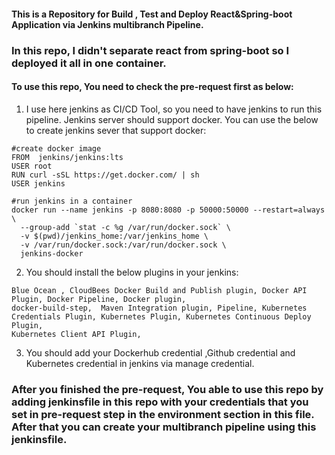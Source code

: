 
#### This is a Repository for Build , Test and Deploy React&Spring-boot Application via Jenkins multibranch Pipeline. 
### In this repo, I didn't separate react from spring-boot so I deployed it all in one container.

#### To use this repo, You need to check the pre-request first as below:

1. I use here jenkins as CI/CD Tool, so you need to have jenkins to run this pipeline. Jenkins server should support docker. You can use the below to create jenkins sever that support docker:

```
#create docker image
FROM  jenkins/jenkins:lts
USER root
RUN curl -sSL https://get.docker.com/ | sh
USER jenkins

```

```
#run jenkins in a container
docker run --name jenkins -p 8080:8080 -p 50000:50000 --restart=always \
  --group-add `stat -c %g /var/run/docker.sock` \
  -v $(pwd)/jenkins_home:/var/jenkins_home \
  -v /var/run/docker.sock:/var/run/docker.sock \
  jenkins-docker
```

2. You should install the below plugins in your jenkins:

```
Blue Ocean , CloudBees Docker Build and Publish plugin, Docker API Plugin, Docker Pipeline, Docker plugin, 	
docker-build-step, 	Maven Integration plugin, Pipeline, Kubernetes Credentials Plugin, Kubernetes Plugin, Kubernetes Continuous Deploy Plugin,
Kubernetes Client API Plugin, 
```

3. You should add your Dockerhub credential ,Github  credential and Kubernetes credential in jenkins via manage credential.  






### After you finished the pre-request, You able to use this repo by adding jenkinsfile in this repo with your credentials that you set in pre-request step in the environment section in this file. After that you can create your multibranch pipeline using this jenkinsfile.  


